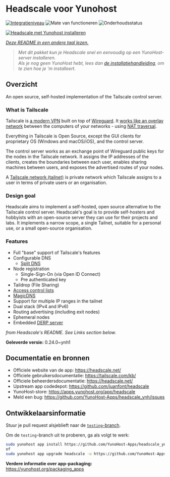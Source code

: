 <!--
NB: Deze README is automatisch gegenereerd door <https://github.com/YunoHost/apps/tree/master/tools/readme_generator>
Hij mag NIET handmatig aangepast worden.
-->

# Headscale voor Yunohost

[![Integratieniveau](https://apps.yunohost.org/badge/integration/headscale)](https://ci-apps.yunohost.org/ci/apps/headscale/)
![Mate van functioneren](https://apps.yunohost.org/badge/state/headscale)
![Onderhoudsstatus](https://apps.yunohost.org/badge/maintained/headscale)

[![Headscale met Yunohost installeren](https://install-app.yunohost.org/install-with-yunohost.svg)](https://install-app.yunohost.org/?app=headscale)

*[Deze README in een andere taal lezen.](./ALL_README.md)*

> *Met dit pakket kun je Headscale snel en eenvoudig op een YunoHost-server installeren.*  
> *Als je nog geen YunoHost hebt, lees dan [de installatiehandleiding](https://yunohost.org/install), om te zien hoe je 'm installeert.*

## Overzicht

An open source, self-hosted implementation of the Tailscale control server.

### What is Tailscale

Tailscale is [a modern VPN](https://tailscale.com/) built on top of
[Wireguard](https://www.wireguard.com/).
It [works like an overlay network](https://tailscale.com/blog/how-tailscale-works/)
between the computers of your networks - using
[NAT traversal](https://tailscale.com/blog/how-nat-traversal-works/).

Everything in Tailscale is Open Source, except the GUI clients for proprietary OS
(Windows and macOS/iOS), and the control server.

The control server works as an exchange point of Wireguard public keys for the
nodes in the Tailscale network. It assigns the IP addresses of the clients,
creates the boundaries between each user, enables sharing machines between users,
and exposes the advertised routes of your nodes.

A [Tailscale network (tailnet)](https://tailscale.com/kb/1136/tailnet/) is private
network which Tailscale assigns to a user in terms of private users or an
organisation.

### Design goal

Headscale aims to implement a self-hosted, open source alternative to the Tailscale
control server.
Headscale's goal is to provide self-hosters and hobbyists with an open-source
server they can use for their projects and labs.
It implements a narrow scope, a single Tailnet, suitable for a personal use, or a small
open-source organisation.

### Features


- Full "base" support of Tailscale's features
- Configurable DNS
  - [Split DNS](https://tailscale.com/kb/1054/dns/#using-dns-settings-in-the-admin-console)
- Node registration
  - Single-Sign-On (via Open ID Connect)
  - Pre authenticated key
- Taildrop (File Sharing)
- [Access control lists](https://tailscale.com/kb/1018/acls/)
- [MagicDNS](https://tailscale.com/kb/1081/magicdns)
- Support for multiple IP ranges in the tailnet
- Dual stack (IPv4 and IPv6)
- Routing advertising (including exit nodes)
- Ephemeral nodes
- Embedded [DERP server](https://tailscale.com/blog/how-tailscale-works/#encrypted-tcp-relays-derp)

*from Headscale's README. See Links section below.*


**Geleverde versie:** 0.24.0~ynh1

## Documentatie en bronnen

- Officiele website van de app: <https://headscale.net/>
- Officiele gebruikersdocumentatie: <https://tailscale.com/kb/>
- Officiele beheerdersdocumentatie: <https://headscale.net/>
- Upstream app codedepot: <https://github.com/juanfont/headscale>
- YunoHost-store: <https://apps.yunohost.org/app/headscale>
- Meld een bug: <https://github.com/YunoHost-Apps/headscale_ynh/issues>

## Ontwikkelaarsinformatie

Stuur je pull request alsjeblieft naar de [`testing`-branch](https://github.com/YunoHost-Apps/headscale_ynh/tree/testing).

Om de `testing`-branch uit te proberen, ga als volgt te werk:

```bash
sudo yunohost app install https://github.com/YunoHost-Apps/headscale_ynh/tree/testing --debug
of
sudo yunohost app upgrade headscale -u https://github.com/YunoHost-Apps/headscale_ynh/tree/testing --debug
```

**Verdere informatie over app-packaging:** <https://yunohost.org/packaging_apps>
